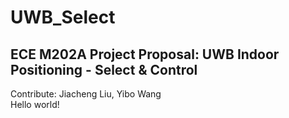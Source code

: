 # UWB_Select
## ECE M202A Project Proposal: UWB Indoor Positioning - Select & Control

Contribute: Jiacheng Liu, Yibo Wang\
Hello world!